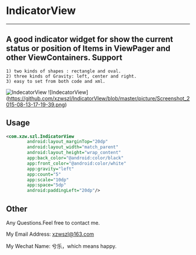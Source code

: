 # IndicatorView
------

A good indicator widget for show the current status or position of Items in ViewPager and other ViewContainers.
Support
-----
```text
1) two kinds of shapes : rectangle and oval.
2) three kinds of Gravity: left, center and right.
3) easy to set from both code and xml.
```
![IndecatorView](https://github.com/xzwszl/IndicatorVIew/blob/master/picture/insta.gif)
![IndecatorView] (https://github.com/xzwszl/IndicatorVIew/blob/master/picture/Screenshot_2015-08-13-17-19-39.png)

Usage
-----
```xml
<com.xzw.szl.IndicatorView
        android:layout_marginTop="20dp"
        android:layout_width="match_parent"
        android:layout_height="wrap_content"
        app:back_color="@android:color/black"
        app:front_color="@android:color/white"
        app:gravity="left"
        app:count="5"
        app:scale="10dp"
        app:space="5dp"
        android:paddingLeft="20dp"/>
```
Other
-----
Any Questions.Feel free to contact me.

My Email Address: xzwszl@163.com

My Wechat Name: 兮乐，which means happy.
